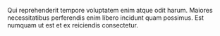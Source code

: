 Qui reprehenderit tempore voluptatem enim atque odit harum. Maiores necessitatibus perferendis enim libero incidunt quam possimus. Est numquam ut est et ex reiciendis consectetur.